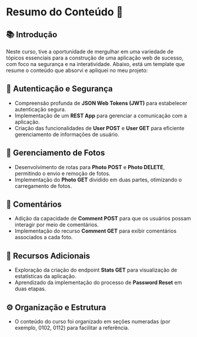 # Resumo do Conteúdo 🚀

## 📚 Introdução
Neste curso, tive a oportunidade de mergulhar em uma variedade de tópicos essenciais para a construção de uma aplicação web de sucesso, com foco na segurança e na interatividade. Abaixo, está um template que resume o conteúdo que absorvi e apliquei no meu projeto:

## 🔑 Autenticação e Segurança
- Compreensão profunda de **JSON Web Tokens (JWT)** para estabelecer autenticação segura.
- Implementação de um **REST App** para gerenciar a comunicação com a aplicação.
- Criação das funcionalidades de **User POST** e **User GET** para eficiente gerenciamento de informações de usuário.

## 📸 Gerenciamento de Fotos
- Desenvolvimento de rotas para **Photo POST** e **Photo DELETE**, permitindo o envio e remoção de fotos.
- Implementação do **Photo GET** dividido em duas partes, otimizando o carregamento de fotos.

## 💬 Comentários
- Adição da capacidade de **Comment POST** para que os usuários possam interagir por meio de comentários.
- Implementação do recurso **Comment GET** para exibir comentários associados a cada foto.

## 🔄 Recursos Adicionais
- Exploração da criação do endpoint **Stats GET** para visualização de estatísticas da aplicação.
- Aprendizado da implementação do processo de **Password Reset** em duas etapas.

## ⚙️ Organização e Estrutura
- O conteúdo do curso foi organizado em seções numeradas (por exemplo, 0102, 0112) para facilitar a referência.
